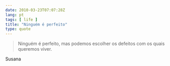 ```yaml
---
date: 2010-03-23T07:07:28Z
lang: pt
tags: [ life ]
title: "Ninguém é perfeito"
type: quote
---
```


> Ninguém é perfeito, mas podemos escolher os defeitos com os quais queremos viver.

Susana

